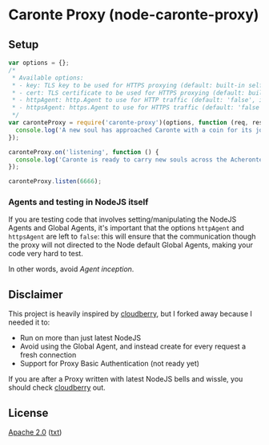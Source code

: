 # Caronte Proxy (node-caronte-proxy)

## Setup

```javascript
var options = {};
/*
 * Available options:
 * - key: TLS key to be used for HTTPS proxying (default: built-in self signed key)
 * - cert: TLS certificate to be used for HTTPS proxying (default: built-in self signed certificate)
 * - httpAgent: http.Agent to use for HTTP traffic (default: 'false', i.e. no Agent, no socket reuse)
 * - httpsAgent: https.Agent to use for HTTPS traffic (default: 'false', i.e. no Agent, no socket reuse)
 */
var caronteProxy = require('caronte-proxy')(options, function (req, res) {
  console.log('A new soul has approached Caronte with a coin for its journey...');
});

caronteProxy.on('listening', function () {
  console.log('Caronte is ready to carry new souls across the Acheronte...');
});

caronteProxy.listen(6666);
````

### Agents and testing in NodeJS itself

If you are testing code that involves setting/manipulating the NodeJS Agents and Global Agents,
it's important that the options `httpAgent` and `httpsAgent` are left to `false`:
this will ensure that the communication though the proxy will not directed to the
Node default Global Agents, making your code very hard to test.

In other words, avoid _Agent inception_.

## Disclaimer
This project is heavily inspired by [cloudberry](https://github.com/monai/cloudberry),
but I forked away because I needed it to:

* Run on more than just latest NodeJS
* Avoid using the Global Agent, and instead create for every request a fresh connection
* Support for Proxy Basic Authentication (not ready yet)

If you are after a Proxy written with latest NodeJS bells and wissle, you should check
[cloudberry](https://github.com/monai/cloudberry) out.

## License

[Apache 2.0](https://www.apache.org/licenses/LICENSE-2.0) ([txt](https://www.apache.org/licenses/LICENSE-2.0.txt))
